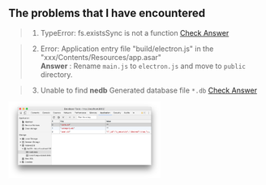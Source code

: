 ## The problems that I have encountered

> 1. TypeError: fs.existsSync is not a function [Check Answer](https://github.com/electron/electron/issues/9920)

> 2. Error: Application entry file "build/electron.js" in the "xxx/Contents/Resources/app.asar"  
> **Answer** : Rename `main.js` to `electron.js` and move to `public` directory.

> 3. Unable to find **nedb** Generated database file `*.db` [Check Answer](https://github.com/louischatriot/nedb#browser-version)

<img alt="nedb" src="./nedb.png" width="300" style="display:inline-block;"/>